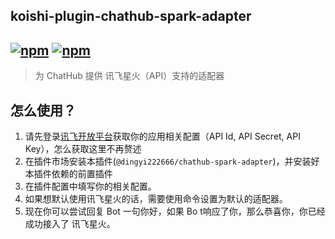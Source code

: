 ## koishi-plugin-chathub-spark-adapter

## [![npm](https://img.shields.io/npm/v/@dingyi222666/koishi-plugin-chathub-openai-adapter/next)](https://www.npmjs.com/package/@dingyi222666/koishi-plugin-chathub-openai) [![npm](https://img.shields.io/npm/dm/@dingyi222666/koishi-plugin-chathub-openai-adapter)](https://www.npmjs.com/package//@dingyi222666/koishi-plugin-chathub-openai-adapter)

> 为 ChatHub 提供 讯飞星火（API）支持的适配器

## 怎么使用？

1. 请先登录[讯飞开放平台](https://xinghuo.xfyun.cn/sparkapi)获取你的应用相关配置（API Id, API Secret, API Key），怎么获取这里不再赘述
2. 在插件市场安装本插件(`@dingyi222666/chathub-spark-adapter`)，并安装好本插件依赖的前置插件
3. 在插件配置中填写你的相关配置。
4. 如果想默认使用讯飞星火的话，需要使用命令设置为默认的适配器。
5. 现在你可以尝试回复 Bot 一句你好，如果 Bo t响应了你，那么恭喜你，你已经成功接入了 讯飞星火。

